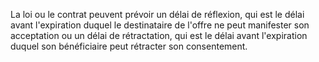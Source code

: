 La loi ou le contrat peuvent prévoir un délai de réflexion, qui est le délai avant l'expiration duquel le destinataire de l'offre ne peut manifester son acceptation ou un délai de rétractation, qui est le délai avant l'expiration duquel son bénéficiaire peut rétracter son consentement.